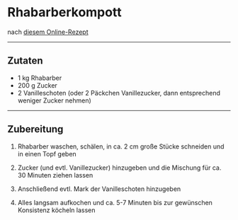 # Rhabarberkompott

nach [diesem Online-Rezept](https://www.malteskitchen.de/rhabarberkompott-rezept-oma/)

---

## Zutaten

- 1 kg Rhabarber
- 200 g Zucker
- 2 Vanilleschoten (oder 2 Päckchen Vanillezucker, dann entsprechend weniger Zucker nehmen)

---

## Zubereitung

1. Rhabarber waschen, schälen, in ca. 2 cm große Stücke schneiden und in einen Topf geben

2. Zucker (und evtl. Vanillezucker) hinzugeben und die Mischung für ca. 30 Minuten ziehen lassen

3. Anschließend evtl. Mark der Vanilleschoten hinzugeben

4. Alles langsam aufkochen und ca. 5-7 Minuten bis zur gewünschen Konsistenz köcheln lassen